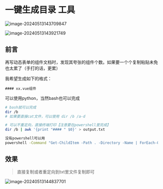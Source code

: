 # 一键生成目录 工具

![image-20240513143709847](https://static.cwoa.net/22914db2ca5f48e3b7f619dea148098b.png)



![image-20240513143921749](https://static.cwoa.net/c2d0aeb554634eff9c6ebfeebd8313e9.png)

## 前言

再写动态表单的组件文档时，发现其夸张的组件个数。如果要一个个复制粘贴未免也太累了（手打的话，更累）



我希望生成如下的格式：

```
#### xx.vue组件
```



可以使用python，当然bash也可以完成

```bash
# bash就可以完成
dir /b
# 如果要直接cat文件，可以使用 dir /b /a-d

# 可以不重定向，直接终端打印【注意要在powershell里完成】
dir /b | awk '{print "#### " $0}' > output.txt

没有powershell可以用
powershell -Command "Get-ChildItem -Path . -Directory -Name | ForEach-Object { '#### ' + $_ } | Out-File output.txt"
```



## 效果

> 直接复制或者重定向到txt里文件复制即可

![image-20240513144837701](https://static.cwoa.net/c9b7bb675541488393c481efee5e6dae.png)